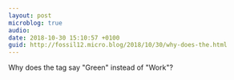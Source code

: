 ```yaml
---
layout: post
microblog: true
audio: 
date: 2018-10-30 15:10:57 +0100
guid: http://fossil12.micro.blog/2018/10/30/why-does-the.html
---
```

Why does the tag say "Green" instead of "Work"?

